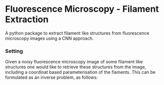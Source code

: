# Fluorescence Microscopy - Filament Extraction
A python package to extract filament like structures from fluorescence microscopy images using a CNN approach.

### Setting
Given a noisy fluorescence microscopy image of some filament like structures one would like to retrieve these structures from the image, including a coordinat based parameterisation of the fiaments.
This can be formulated as an inverse problem, as follows:


